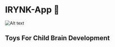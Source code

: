 # IRYNK-App 🍼
<!-- Toys_R_App -->
![Alt text](./public/images/Play-Time.png)
## Toys For Child Brain Development